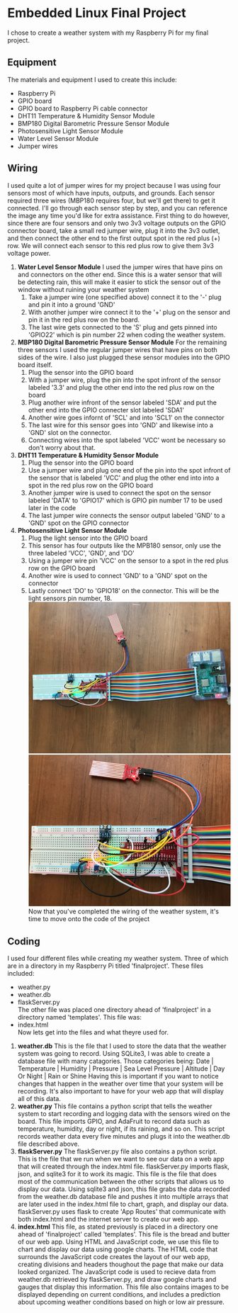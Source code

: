 # **Embedded Linux Final Project**
I chose to create a weather system with my Raspberry Pi for my final project.
## **Equipment**
The materials and equipment I used to create this include:
* Raspberry Pi
* GPIO board
* GPIO board to Raspberry Pi cable connector
* DHT11 Temperature & Humidity Sensor Module
* BMP180 Digital Barometric Pressure Sensor Module
* Photosensitive Light Sensor Module
* Water Level Sensor Module
* Jumper wires
## **Wiring**
I used quite a lot of jumper wires for my project because I was using four sensors most of which have inputs, outputs, and grounds.
Each sensor required three wires (MBP180 requires four, but we'll get there) to get it connected. I'll go through each sensor step by step, and you can reference the image any time you'd like for extra assistance. First
thing to do however, since there are four sensors and only two 3v3 voltage outputs on the GPIO connector board, take a small red jumper wire, plug it into the 3v3 outlet, and then connect the other end to the first output spot in the red plus (+) row. 
We will connect each sensor to this red plus row to give them 3v3 voltage power.
1. **Water Level Sensor Module**
I used the jumper wires that have pins on and connectors on the other end. Since this is a water sensor that will be detecting rain, this will make it easier to stick the
sensor out of the window without ruining your weather system
	1. Take a jumper wire (one specified above) connect it to the '-' plug and pin it into a ground 'GND'
	1. With another jumper wire connect it to the '+' plug on the sensor and pin it in the red plus row on the board.
	1. The last wire gets connected to the 'S' plug and gets pinned into 'GPIO22' which is pin number 22 when coding the weather system.
1. **MBP180 Digital Barometric Pressure Sensor Module**
For the remaining three sensors I used the regular jumper wires that have pins on both sides of the wire. I also just plugged these sensor modules into the GPIO
board itself.
	1. Plug the sensor into the GPIO board
	1. With a jumper wire, plug the pin into the spot infront of the sensor labeled '3.3' and plug the other end into the red plus row on the board
	1. Plug another wire infront of the sensor labeled 'SDA' and put the other end into the GPIO connecter slot labeled 'SDA1'
	1. Another wire goes infornt of 'SCL' and into 'SCL1' on the connector
	1. The last wire for this sensor goes into 'GND' and likewise into a 'GND' slot on the connector.
	1. Connecting wires into the spot labeled 'VCC' wont be necessary so don't worry about that.
1. **DHT11 Temperature & Humidity Sensor Module**
	1. Plug the sensor into the GPIO board
	1. Use a jumper wire and plug one end of the pin into the spot infront of the sensor that is labeled 'VCC' and plug the other end into into a spot in the red plus row on the GPIO board
	1. Another jumper wire is used to connect the spot on the sensor labeled 'DATA' to 'GPIO17' which is GPIO pin number 17 to be used later in the code
	1. The last jumper wire connects the sensor output labeled 'GND' to a 'GND' spot on the GPIO connector
1. **Photosensitive Light Sensor Module**
	1. Plug the light sensor into the GPIO board
	1. This sensor has four outputs like the MPB180 sensor, only use the three labeled 'VCC', 'GND', and 'DO'
	1. Using a jumper wire pin 'VCC' on the sensor to a spot in the red plus row on the GPIO board
	1. Another wire is used to connect 'GND' to a 'GND' spot on the connector
	1. Lastly connect 'DO' to 'GPIO18' on the connector. This will be the light sensors pin number, 18.
![Full Setup](IMG_1223.jpeg)
![Wiring Setup](IMG_1224.jpeg)
Now that you've completed the wiring of the weather system, it's time to move onto the code of the project
## **Coding**
I used four different files while creating my weather system. Three of which are in a directory in my Raspberry Pi titled 'finalproject'.
These files included:
* weather.py
* weather.db
* flaskServer.py  
The other file was placed one directory ahead of 'finalproject' in a directory named 'templates'.
This file was:
* index.html  
Now lets get into the files and what theyre used for.
1. **weather.db**
This is the file that I used to store the data that the weather system was going to record. Using SQLite3, I was able to create a database file with many catagories.
Those categories being:
Date | Temperature | Humidity | Pressure | Sea Level Pressure | Altitude | Day Or Night | Rain or Shine
Having this is important if you want to notice changes that happen in the weather over time that your system will be recording. It's also important to have for your web app that
will display all of this data.
1. **weather.py**
This file contains a python script that tells the weather system to start recording and logging data with the sensors wired on the board. This file imports GPIO, and AdaFruit to 
record data such as temperature, humidity, day or night, if its raining, and so on. This script records weather data every five minutes and plugs it into the weather.db file
described above.
1. **flaskServer.py**
The flaskServer.py file also contains a python script. This is the file that we run when we want to see our data on a web app that will created through the index.html file.
flaskServer.py imports flask, json, and sqlite3 for it to work its magic. This file is the file that does most of the communication between the other scripts that allows us to
display our data. Using sqlite3 and json, this file grabs the data recorded from the weather.db database file and pushes it into multiple arrays that are later used in the index.html
file to chart, graph, and display our data. flaskServer.py uses flask to create 'App Routes' that communicate with both index.html and the internet server to create our web app.
1. **index.html**
This file, as stated previously is placed in a directory one ahead of 'finalproject' called 'templates'. This file is the bread and butter of our web app. Using HTML and JavaScript
code, we use this file to chart and display our data using google charts. The HTML code that surrounds the JavaScript code creates the layout of our web app, creating divisions
and headers thoughout the page that make our data looked organized. The JavaScript code is used to recieve data from weather.db retrieved by flaskServer.py, and draw google charts
and gauges that display this information. This file also contains images to be displayed depending on current conditions, and includes a prediction about upcoming weather conditions
based on high or low air pressure.
